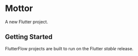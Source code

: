 # Mottor

A new Flutter project.

## Getting Started

FlutterFlow projects are built to run on the Flutter _stable_ release.
